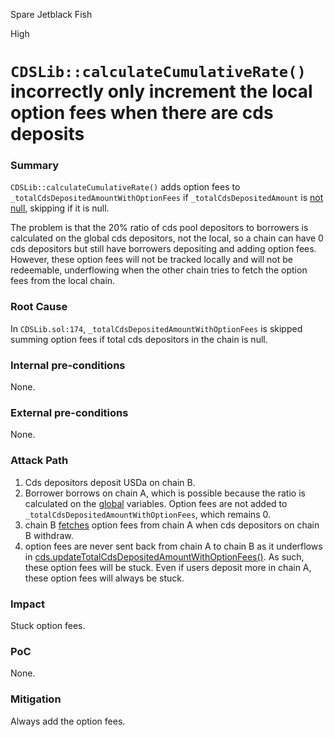 Spare Jetblack Fish

High

# `CDSLib::calculateCumulativeRate()` incorrectly only increment the local option fees when there are cds deposits

### Summary

`CDSLib::calculateCumulativeRate()` adds option fees to `_totalCdsDepositedAmountWithOptionFees` if `_totalCdsDepositedAmount` is [not null](https://github.com/sherlock-audit/2024-11-autonomint/blob/main/Blockchain/Blockchian/contracts/lib/CDSLib.sol#L174-L176), skipping if it is null.

The problem is that the 20% ratio of cds pool depositors to borrowers is calculated on the global cds depositors, not the local, so a chain can have 0 cds depositors but still have borrowers depositing and adding option fees. However, these option fees will not be tracked locally and will not be redeemable, underflowing when the other chain tries to fetch the option fees from the local chain.

### Root Cause

In `CDSLib.sol:174`, `_totalCdsDepositedAmountWithOptionFees` is skipped summing option fees if total cds depositors in the chain is null.

### Internal pre-conditions

None.

### External pre-conditions

None.

### Attack Path

1. Cds depositors deposit USDa on chain B.
2. Borrower borrows on chain A, which is possible because the ratio is calculated on the [global](https://github.com/sherlock-audit/2024-11-autonomint/blob/main/Blockchain/Blockchian/contracts/lib/BorrowLib.sol#L666-L667) variables. Option fees are not added to `_totalCdsDepositedAmountWithOptionFees`, which remains 0.
3. chain B [fetches](https://github.com/sherlock-audit/2024-11-autonomint/blob/main/Blockchain/Blockchian/contracts/lib/CDSLib.sol#L90) option fees from chain A when cds depositors on chain B withdraw.
4. option fees are never sent back from chain A to chain B as it underflows in [cds.updateTotalCdsDepositedAmountWithOptionFees()](https://github.com/sherlock-audit/2024-11-autonomint/blob/main/Blockchain/Blockchian/contracts/Core_logic/GlobalVariables.sol#L630). As such, these option fees will be stuck. Even if users deposit more in chain A, these option fees will always be stuck.

### Impact

Stuck option fees.

### PoC

None.

### Mitigation

Always add the option fees.